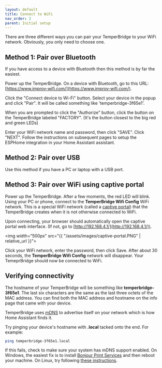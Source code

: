 ```yaml
---
layout: default
title: Connect to WiFi
nav_order: 2
parent: Initial setup
---
```


There are three different ways you can pair your TemperBridge to your WiFi network. Obviously, you only need to choose one.

## Method 1: Pair over Bluetooth

If you have access to a device with Bluetooth then this method is by far the easiest.

Power up the TemperBridge. On a device with Bluetooth, go to this URL: [https://www.improv-wifi.com/](https://www.improv-wifi.com/).

Click the "Connect device to Wi-Fi" button. Select your device in the popup and click "Pair". It will be called something like 'temperbridge-3f65e1'.

When you are prompted to click the "Authorize" button, click the button on the TemperBridge labeled "FACTORY". (It's the button closest to the big red and green LEDs)

Enter your WiFi network name and password, then click "SAVE". Click "NEXT". Follow the instructions on subsequent pages to setup the ESPHome integration in your Home Assistant assistant.

## Method 2: Pair over USB

Use this method if you have a PC or laptop with a USB port. 

## Method 3: Pair over WiFi using captive portal

Power up the TemperBridge. After a few moments, the red LED will blink. Using your PC or phone, connect to the
**TemperBridge Wifi Config** WiFi network. This is a special WiFi network (called a [captive portal](https://esphome.io/components/captive_portal.html)) that the TemperBridge creates
when it is not otherwise connected to WiFi.

Upon connecting, your browser should automatically open the captive portal web interface. (If not, go to [http://192.168.4.1/](http://192.168.4.1/)).

<img width="500px" src="{{ "/assets/images/captive-portal.PNG" | relative_url }}">

Click your WiFi network, enter the password, then click Save. After about 30 seconds, the **TemperBridge Wifi Config** network will disappear.
Your TemeprBridge should now be connected to WiFi.

## Verifying connectivity

The hostname of your TemperBridge will be something like **temperbridge-3f65e1**. The last six characters are the same as the last
three octets of the MAC address. You can find both the MAC address and hostname on the info page that came with your device.

TemperBridge uses [mDNS](https://en.wikipedia.org/wiki/Multicast_DNS) to advertise itself on your network which is how Home Assistant finds it.

Try pinging your device's hostname with **.local** tacked onto the end. For example:

```bash
ping temperbridge-3f65e1.local
```

If this fails, check to make sure your system has mDNS support enabled. On Windows, the easiest fix is to
install [Bonjour Print Services](https://support.apple.com/kb/DL999?locale=en_US) and then reboot your machine. On Linux, try following [these instructions](https://developer.ridgerun.com/wiki/index.php/How_to_use_mDNS_to_access_a_device_without_knowing_the_IP_address).
